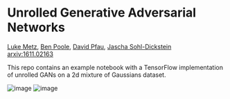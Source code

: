 # Unrolled Generative Adversarial Networks
[Luke Metz](http://lukemetz.github.io/), [Ben Poole](http://cs.stanford.edu/~poole), [David Pfau](http://davidpfau.com/), [Jascha Sohl-Dickstein](http://www.sohldickstein.com)<br/>
[arxiv:1611.02163](https://arxiv.org/abs/1611.02163)

This repo contains an example notebook with a TensorFlow implementation of unrolled GANs on a 2d mixture of Gaussians dataset.

![image](https://cloud.githubusercontent.com/assets/718528/21971361/c8aff65e-db64-11e6-97b5-3f1996f51f82.png)
![image](https://cloud.githubusercontent.com/assets/718528/21971363/cc7ccb22-db64-11e6-9acb-c5ecaa657c9d.png)
